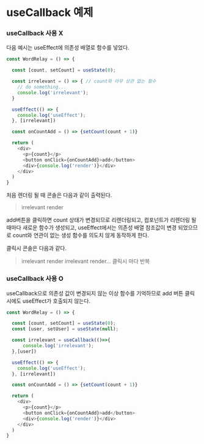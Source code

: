 # useCallback 예제

### useCallback 사용 X
다음 예시는 useEffect에 의존성 배열로 함수를 넣었다.

``` javascript
const WordRelay = () => {

  const [count, setCount] = useState(0);

  const irrelevant = () => { // count와 아무 상관 없는 함수 
    // do something...
    console.log('irrelevant');
  }

  useEffect(() => {
    console.log('useEffect');
  }, [irrelevant])

  const onCountAdd = () => {setCount(count + 1)}

  return (
    <div>
      <p>{count}</p>
      <button onClick={onCountAdd}>add</button>
      <div>{console.log('render')}</div>
    </div>
  )
}

```

처음 렌더링 될 때 콘솔은 다음과 같이 출력된다. 
> irrelevant
> render 

add버튼을 클릭하면 count 상태가 변경되므로 리렌더링되고, 컴포넌트가 리렌더링 될 때마다 새로운 함수가 생성되고, useEffect에서는 의존성 배열 참조값이 변경 되었으므로 count와 연관이 없는 생성 함수를 의도치 않게 동작하게 한다. 

클릭시 콘솔은 다음과 같다.
> irrelevant 
> render
> irrelevant
> render... 클릭시 마다 반복 

### useCallback 사용 O

useCallback으로 의존성 값이 변경되지 않는 이상 함수를 기억하므로 add 버튼 클릭시에도 useEffect가 호출되지 않는다.
```javascript
const WordRelay = () => {

  const [count, setCount] = useState(0);
  const [user, setUser] = useState(null);

  const irrelevant = useCallback(()=>{
      console.log('irrelevant');
  },[user])

  useEffect(() => {
    console.log('useEffect');
  }, [irrelevant])

  const onCountAdd = () => {setCount(count + 1)}

  return (
    <div>
      <p>{count}</p>
      <button onClick={onCountAdd}>add</button>
      <div>{console.log('render')}</div>
    </div>
  )
}
```